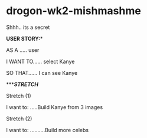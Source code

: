 # drogon-wk2-mishmashme

Shhh.. its a secret

>
>
>
>
>
>
>
>
>
>
>
>



************USER STORY:*************


AS A ..... user


I WANT TO...... select Kanye


SO THAT...... I can see Kanye



****************STRETCH*************

Stretch (1)

I want to: .....Build Kanye from 3 images


Stretch (2) 

I want to: ..........Build more celebs
